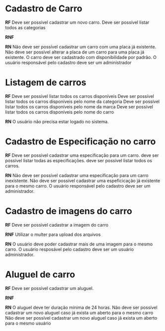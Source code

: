 # Cadastro de Carro

**RF**
Deve ser possível cadastrar um novo carro.
Deve ser possível listar todos as categorias

**RNF**

**RN**
Não deve ser possível cadastrar um carro com uma placa já existente.
Não deve ser possível alterar a placa de um carro para uma placa já existente.
O carro deve ser cadastrado com disponibilidade por padrão.
O usuário responsável pelo cadastro deve ser um administrador

# Listagem de carros

**RF**
Deve ser possível listar todos os carros disponíveis
Deve ser possível listar todos os carros disponíveis pelo nome da categoria
Deve ser possível listar todos os carros disponíveis pelo nome da marca
Deve ser possível listar todos os carros disponíveis pelo nome do carro

**RN**
O usuário não precisa estar logado no sistema.

# Cadastro de Especificação no carro

**RF**
Deve ser possível cadastrar uma especificação para um carro.
deve ser possível listar todas as especificações.
deve ser possível listar todos os carros.

**RN**
Não deve ser possível cadastrar uma especificação para um carro inexistente.
Não deve ser possível cadastrar uma espeficicação já existente para o mesmo carro.
O usuário responsável pelo cadastro deve ser um administrador.



# Cadastro de imagens do carro

**RF**
Deve ser possível cadastrar a imagem do carro

**RNF**
Utilizar o multer para upload dos arquivos

**RN**
O usuário deve poder cadastrar mais de uma imagem para o mesmo carro.
O usuário resposável pelo cadastro deve ser um usuário administrador.


# Aluguel de carro

**RF**
Deve ser possível cadastrar um aluguel.

**RNF**

**RN**
O aluguel deve ter duração mínima de 24 horas.
Não deve ser possível cadastrar um novo aluguel caso já exista um aberto para o mesmo carro
Não deve ser possível cadastrar um novo aluguel caso já exista um aberto para o mesmo usuário
